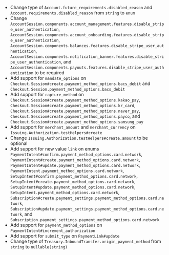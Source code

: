 * Change type of `Account.future_requirements.disabled_reason` and `Account.requirements.disabled_reason` from `string` to `enum`
* Change `AccountSession.components.account_management.features.disable_stripe_user_authentication`, `AccountSession.components.account_onboarding.features.disable_stripe_user_authentication`, `AccountSession.components.balances.features.disable_stripe_user_authentication`, `AccountSession.components.notification_banner.features.disable_stripe_user_authentication`, and `AccountSession.components.payouts.features.disable_stripe_user_authentication` to be required
* Add support for `mandate_options` on `Checkout.Session#create.payment_method_options.bacs_debit` and `Checkout.Session.payment_method_options.bacs_debit`
* Add support for `capture_method` on `Checkout.Session#create.payment_method_options.kakao_pay`, `Checkout.Session#create.payment_method_options.kr_card`, `Checkout.Session#create.payment_method_options.naver_pay`, `Checkout.Session#create.payment_method_options.payco`, and `Checkout.Session#create.payment_method_options.samsung_pay`
* Add support for `merchant_amount` and `merchant_currency` on `Issuing.Authorization.testHelpers#create`
* Change `Issuing.Authorization.testHelpers#create.amount` to be optional
* Add support for new value `link` on enums `PaymentIntent#confirm.payment_method_options.card.network`, `PaymentIntent#create.payment_method_options.card.network`, `PaymentIntent#update.payment_method_options.card.network`, `PaymentIntent.payment_method_options.card.network`, `SetupIntent#confirm.payment_method_options.card.network`, `SetupIntent#create.payment_method_options.card.network`, `SetupIntent#update.payment_method_options.card.network`, `SetupIntent.payment_method_options.card.network`, `Subscription#create.payment_settings.payment_method_options.card.network`, `Subscription#update.payment_settings.payment_method_options.card.network`, and `Subscription.payment_settings.payment_method_options.card.network`
* Add support for `payment_method_options` on `PaymentIntent#increment_authorization`
* Add support for `submit_type` on `PaymentLink#update`
* Change type of `Treasury.InboundTransfer.origin_payment_method` from `string` to `nullable(string)`